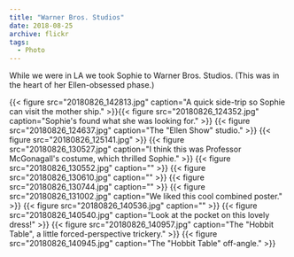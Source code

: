 ```yaml
---
title: "Warner Bros. Studios"
date: 2018-08-25
archive: flickr
tags: 
  - Photo
---
```


While we were in LA we took Sophie to Warner Bros. Studios. (This was in the heart of her Ellen-obsessed phase.)

{{< figure src="20180826_142813.jpg" caption="A quick side-trip so Sophie can visit the mother ship." >}}{{< figure src="20180826_124352.jpg" caption="Sophie's found what she was looking for." >}}
{{< figure src="20180826_124637.jpg" caption="The \"Ellen Show\" studio." >}}
{{< figure src="20180826_125141.jpg" >}}
{{< figure src="20180826_130527.jpg" caption="I think this was Professor McGonagall's costume, which thrilled Sophie." >}}
{{< figure src="20180826_130552.jpg" caption="" >}}
{{< figure src="20180826_130610.jpg" caption="" >}}
{{< figure src="20180826_130744.jpg" caption="" >}}
{{< figure src="20180826_131002.jpg" caption="We liked this cool combined poster." >}}
{{< figure src="20180826_140536.jpg" caption="" >}}
{{< figure src="20180826_140540.jpg" caption="Look at the pocket on this lovely dress!" >}}
{{< figure src="20180826_140957.jpg" caption="The \"Hobbit Table\", a little forced-perspective trickery." >}}
{{< figure src="20180826_140945.jpg" caption="The \"Hobbit Table\" off-angle." >}}
